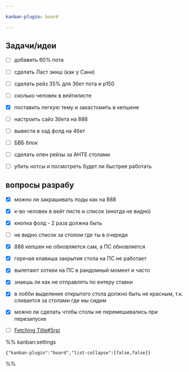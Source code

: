 ```yaml
---

kanban-plugin: board

---
```


## Задачи/идеи

- [ ] добавить 60% пота
- [ ] сделать Ласт экнш (как у Сани)
- [ ] сделать рейз 35% для 3бет пота и р150
- [ ] сколько человек в вейтилисте
- [x] поставить легкую тему и закастомить в кепшене
- [ ] настроить сайз 3бета на 888
- [ ] вывести в хад фолд на 4бет
- [ ] БВБ блок
- [ ] сделать опен рейзы за АНТЕ столами
- [ ] убить нотсы и посмотреть будет ли быстрее работать


## вопросы разрабу

- [x] можно ли закрашивать поды как на 888
- [x] к-во человек в вейт листе и список (иногда не видно)
- [x] кнопка фолд - 2 раза должна быть
- [ ] не видно список за столом где ты в очереди
- [x] 888 кепшен не обновляется сам, а ПС обновляется
- [x] горячая клавиша закрытия стола на ПС не работает
- [x] вылетают хоткеи на ПС в рандомный момент и часто
- [x] знаешь ли как не отправлять по ентеру ставки
- [x] в лобби выделение открытого стола должно быть не красным, т.к. сливается за столами где мы сидим
- [x] можно ли сделать чтобы столы не перемешивались при перезапуске
- [ ] [Fetching Title#5rpj](https://www.gipsyteam.ru/profile/likeaa)




%% kanban:settings
```
{"kanban-plugin":"board","list-collapse":[false,false]}
```
%%